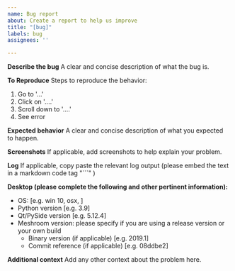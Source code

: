 ```yaml
---
name: Bug report
about: Create a report to help us improve
title: "[bug]"
labels: bug
assignees: ''

---
```


**Describe the bug**
A clear and concise description of what the bug is.

**To Reproduce**
Steps to reproduce the behavior:
1. Go to '...'
2. Click on '....'
3. Scroll down to '....'
4. See error

**Expected behavior**
A clear and concise description of what you expected to happen.

**Screenshots**
If applicable, add screenshots to help explain your problem.

**Log**
If applicable, copy paste the relevant log output (please embed the text in a markdown code tag "\`\`\`" )

**Desktop (please complete the following and other pertinent information):**
 - OS: [e.g. win 10, osx, ]
 - Python version [e.g. 3.9]
 - Qt/PySide version [e.g. 5.12.4]
 - Meshroom version: please specify if you are using a release version or your own build
   - Binary version (if applicable) [e.g. 2019.1]
   - Commit reference (if applicable) [e.g. 08ddbe2]

**Additional context**
Add any other context about the problem here.
